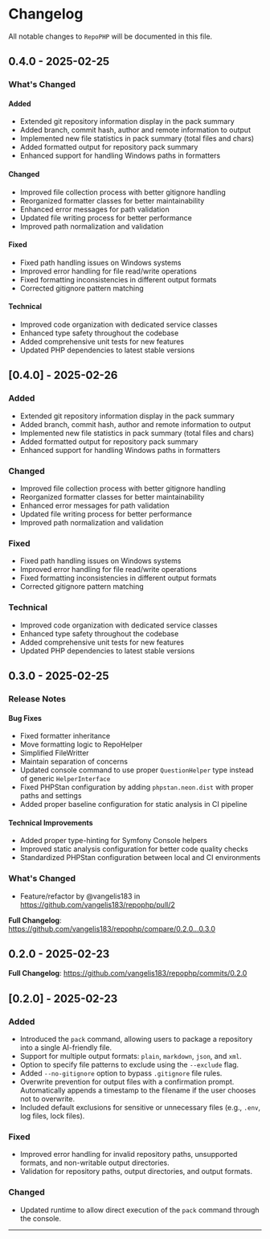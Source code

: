 # Changelog

All notable changes to `RepoPHP` will be documented in this file.

## 0.4.0 - 2025-02-25

### What's Changed

#### Added

- Extended git repository information display in the pack summary
- Added branch, commit hash, author and remote information to output
- Implemented new file statistics in pack summary (total files and chars)
- Added formatted output for repository pack summary
- Enhanced support for handling Windows paths in formatters

#### Changed

- Improved file collection process with better gitignore handling
- Reorganized formatter classes for better maintainability
- Enhanced error messages for path validation
- Updated file writing process for better performance
- Improved path normalization and validation

#### Fixed

- Fixed path handling issues on Windows systems
- Improved error handling for file read/write operations
- Fixed formatting inconsistencies in different output formats
- Corrected gitignore pattern matching

#### Technical

- Improved code organization with dedicated service classes
- Enhanced type safety throughout the codebase
- Added comprehensive unit tests for new features
- Updated PHP dependencies to latest stable versions

## [0.4.0] - 2025-02-26

### Added

- Extended git repository information display in the pack summary
- Added branch, commit hash, author and remote information to output
- Implemented new file statistics in pack summary (total files and chars)
- Added formatted output for repository pack summary
- Enhanced support for handling Windows paths in formatters

### Changed

- Improved file collection process with better gitignore handling
- Reorganized formatter classes for better maintainability
- Enhanced error messages for path validation
- Updated file writing process for better performance
- Improved path normalization and validation

### Fixed

- Fixed path handling issues on Windows systems
- Improved error handling for file read/write operations
- Fixed formatting inconsistencies in different output formats
- Corrected gitignore pattern matching

### Technical

- Improved code organization with dedicated service classes
- Enhanced type safety throughout the codebase
- Added comprehensive unit tests for new features
- Updated PHP dependencies to latest stable versions

## 0.3.0 - 2025-02-25

### Release Notes

#### Bug Fixes

- Fixed formatter inheritance
- Move formatting logic to RepoHelper
- Simplified FileWritter
- Maintain separation of concerns
- Updated console command to use proper `QuestionHelper` type instead of generic `HelperInterface`
- Fixed PHPStan configuration by adding `phpstan.neon.dist` with proper paths and settings
- Added proper baseline configuration for static analysis in CI pipeline

#### Technical Improvements

- Added proper type-hinting for Symfony Console helpers
- Improved static analysis configuration for better code quality checks
- Standardized PHPStan configuration between local and CI environments

### What's Changed

* Feature/refactor by @vangelis183 in https://github.com/vangelis183/repophp/pull/2

**Full Changelog**: https://github.com/vangelis183/repophp/compare/0.2.0...0.3.0

## 0.2.0 - 2025-02-23

**Full Changelog**: https://github.com/vangelis183/repophp/commits/0.2.0

## [0.2.0] - 2025-02-23

### Added

- Introduced the `pack` command, allowing users to package a repository into a single AI-friendly file.
- Support for multiple output formats: `plain`, `markdown`, `json`, and `xml`.
- Option to specify file patterns to exclude using the `--exclude` flag.
- Added `--no-gitignore` option to bypass `.gitignore` file rules.
- Overwrite prevention for output files with a confirmation prompt. Automatically appends a timestamp to the filename if the user chooses not to overwrite.
- Included default exclusions for sensitive or unnecessary files (e.g., `.env`, log files, lock files).

### Fixed

- Improved error handling for invalid repository paths, unsupported formats, and non-writable output directories.
- Validation for repository paths, output directories, and output formats.

### Changed

- Updated runtime to allow direct execution of the `pack` command through the console.


---
